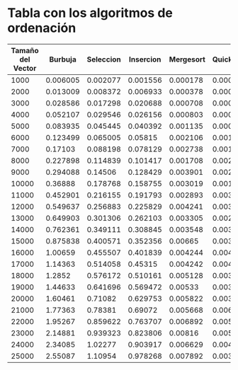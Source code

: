 # Tabla con los algoritmos de ordenación

| Tamaño del Vector | Burbuja | Seleccion | Insercion | Mergesort | Quicksort | Heapsort |
|-------------------|---------|-----------|-----------|-----------|-----------|----------|
|1000|0.006005|0.002077|0.001556|0.000178|0.000123|0.000187|
|2000|0.013009|0.008372|0.006933|0.000378|0.000301|0.000661|
|3000|0.028586|0.017298|0.020688|0.000708|0.000462|0.001007|
|4000|0.052107|0.029546|0.026156|0.000803|0.000639|0.001005|
|5000|0.083935|0.045445|0.040392|0.001135|0.000808|0.001097|
|6000|0.123499|0.065005|0.05815|0.002106|0.001114|0.001292|
|7000|0.17103|0.088198|0.078129|0.002738|0.001955|0.001561|
|8000|0.227898|0.114839|0.101417|0.001708|0.002313|0.001949|
|9000|0.294088|0.14506|0.128429|0.003901|0.002048|0.00357|
|10000|0.36888|0.178768|0.158755|0.003019|0.001582|0.00398|
|11000|0.452901|0.216155|0.191793|0.002893|0.003292|0.004094|
|12000|0.549637|0.256883|0.225829|0.004241|0.003071|0.002478|
|13000|0.649903|0.301306|0.262103|0.003305|0.002265|0.002733|
|14000|0.762361|0.349111|0.308845|0.003548|0.003492|0.003433|
|15000|0.875838|0.400571|0.352356|0.00665|0.003588|0.006062|
|16000|1.00659|0.455507|0.401839|0.004244|0.004905|0.005572|
|17000|1.14363|0.514058|0.45315|0.004242|0.004308|0.005664|
|18000|1.2852|0.576172|0.510161|0.005128|0.003976|0.006531|
|19000|1.44633|0.641696|0.569472|0.00533|0.003155|0.007887|
|20000|1.60461|0.71082|0.629753|0.005822|0.003586|0.005677|
|21000|1.77363|0.78381|0.69072|0.005668|0.006296|0.007349|
|22000|1.95267|0.859622|0.763707|0.006892|0.005901|0.005819|
|23000|2.14881|0.939323|0.823806|0.00816|0.005296|0.007474|
|24000|2.34085|1.02277|0.903917|0.006629|0.004751|0.00371|
|25000|2.55087|1.10954|0.978268|0.007892|0.003898|0.004459|
